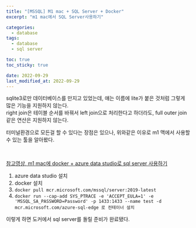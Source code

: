 ```yaml
---
title: "[MSSQL] M1 mac + SQL Server + Docker"
excerpt: "m1 mac에서 SQL Server사용하기"

categories:
  - database
tags:
  - database
  - sql server

toc: true
toc_sticky: true

date: 2022-09-29
last_modified_at: 2022-09-29
---
```


sqlite3로만 데이터베이스를 만지고 있었는데, 얘는 이름에 lite가 붙은 것처럼 그렇게 많은 기능을 지원하지 않는다.  
right join은 테이블 순서를 바꿔서 left join으로 처리한다고 하더라도, full outer join같은 연산은 지원하지 않는다.  

터미널환경으로 모든걸 할 수 있다는 장점은 있으나, 위와같은 이유로 m1 맥에서 사용할 수 있는 툴을 알아봤다.  

<br>

[참고영상, m1 mac에 docker + azure data studio로 sql server 사용하기](https://www.youtube.com/watch?v=mLpBD8Kbc0k)  


1. azure data studio 설치
2. docker 설치
3. `docker pull mcr.microsoft.com/mssql/server:2019-latest`
4.  `docker run --cap-add SYS_PTRACE -e 'ACCEPT_EULA=1' -e 'MSSQL_SA_PASSWORD=Password' -p 1433:1433 --name test -d mcr.microsoft.com/azure-sql-edge 로 컨테이너 설치`

이렇게 하면 도커에서 sql server를 돌릴 준비가 완료됐다.  
